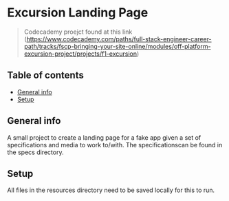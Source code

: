 # Excursion Landing Page 
> Codecademy proejct found at this link (https://www.codecademy.com/paths/full-stack-engineer-career-path/tracks/fscp-bringing-your-site-online/modules/off-platform-excursion-project/projects/f1-excursion)

## Table of contents
* [General info](#general-info)
* [Setup](#setup)


## General info
A small project to create a landing page for a fake app given a set of specifications and media to work to/with. The specificationscan be found in the specs directory.

## Setup
All files in the resources directory need to be saved locally for this to run.

